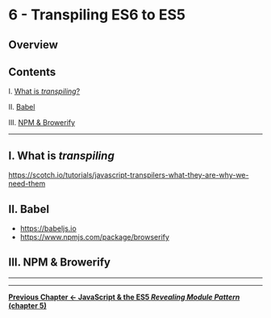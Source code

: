 # 6 - Transpiling ES6 to ES5

## Overview



## Contents
<!--- Local Navigation --->
I. [What is *transpiling*?](#section1)

II. [Babel](#section2)

III. [NPM & Browerify](#section3)

<hr>

## I. <a id="section1">What is *transpiling*
  
https://scotch.io/tutorials/javascript-transpilers-what-they-are-why-we-need-them

## II. <a id="section2">Babel
  
- https://babeljs.io
- https://www.npmjs.com/package/browserify

## III. <a id="section3">NPM & Browerify
  
<hr><hr>

**[Previous Chapter <- JavaScript & the ES5 *Revealing Module Pattern* (chapter 5)](canvas-sprites-5.md)**
